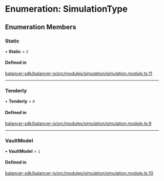 # Enumeration: SimulationType

## Enumeration Members

### Static

• **Static** = ``2``

#### Defined in

[balancer-sdk/balancer-js/src/modules/simulation/simulation.module.ts:11](https://github.com/balancer/balancer-sdk/blob/master/balancer-js/src/modules/simulation/simulation.module.ts#L11)

___

### Tenderly

• **Tenderly** = ``0``

#### Defined in

[balancer-sdk/balancer-js/src/modules/simulation/simulation.module.ts:9](https://github.com/balancer/balancer-sdk/blob/master/balancer-js/src/modules/simulation/simulation.module.ts#L9)

___

### VaultModel

• **VaultModel** = ``1``

#### Defined in

[balancer-sdk/balancer-js/src/modules/simulation/simulation.module.ts:10](https://github.com/balancer/balancer-sdk/blob/master/balancer-js/src/modules/simulation/simulation.module.ts#L10)
